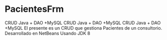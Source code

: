 # PacientesFrm
CRUD Java + DAO +MySQL
CRUD Java + DAO +MySQL CRUD Java + DAO +MySQL El presente es un CRUD que gestiona Pacientes de un consultorio. Desarrollado en NetBeans Usando JDK 8
